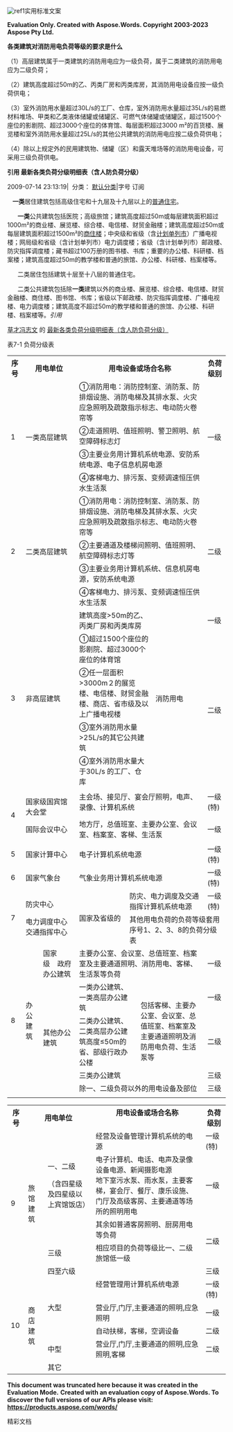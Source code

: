 ﻿![ref1]实用标准文案

**Evaluation Only. Created with Aspose.Words. Copyright 2003-2023 Aspose Pty Ltd.**

**各类建筑对消防用电负荷等级的要求是什么**

（1）高层建筑属于一类建筑的消防用电应为一级负荷，属于二类建筑的消防用电应为二级负荷；

（2）建筑高度超过50m的乙、丙类厂房和丙类库房，其消防用电设备应按一级负荷供电；

（3）室外消防用水量超过30L/s的工厂、仓库，室外消防用水量超过35L/s的易燃材料堆场、甲类和乙类液体储罐或储罐区、可燃气体储罐或储罐区，超过1500个座位的影剧院、超过3000个座位的体育馆、每层面积超过3000 m²的百货楼、展览楼和室外消防用水量超过25L/s的其他公共建筑的消防用电应按二级负荷供电；

（4）除以上规定外的民用建筑物、储罐（区）和露天堆场等的消防用电设备，可采用三级负荷供电。

**引用 最新各类负荷分级明细表（含人防负荷分级）**  

2009-07-14 23:13:19|  分类： [默认分类]()|字号 订阅

`　`**一类**居住建筑包括高级住宅和十九层及十九层以上的[普通住宅](http://baike.baidu.com/view/1693550.htm)。

`　　`**一类**公共建筑包括医院；高级旅馆；建筑高度超过50m或每层建筑面积超过1000m&sup2;的商业楼、展览楼、综合楼、电信楼、财贸金融楼；建筑高度超过50m或每层建筑面积超过1500m&sup2;的[商住楼](http://baike.baidu.com/view/795801.htm)；中央级和省级（含[计划单列市](http://baike.baidu.com/view/112105.htm)）广播电视楼；网局级和省级（含计划单列市）电力调度楼；省级（含计划单列市）邮政楼、防灾指挥调度楼；藏书超过100万册的图书楼、书库；重要的办公楼、科研楼、档案楼；建筑高度超过50m的教学楼和普通的旅馆、办公楼、科研楼、档案楼等。

`　　`二类居住包括建筑十层至十八层的普通住宅。

`　　`二类公共建筑包括除**一类**建筑以外的商业楼、展览楼、综合楼、电信楼、财贸金融楼、商住楼、图书馆、书库；省级以下邮政楼、防灾指挥调度楼、广播电视楼、电力调度楼；建筑高度不超过50m的教学楼和普通的旅馆、办公楼、科研楼、档案楼等。*引用*

[草才冯志文](http://blog.163.com/fengzhwen@126/) 的 <a name="_hlt303159165"></a><a name="_hlt303159166"></a>[最新各类负荷分级明细表（含人防负荷分级）](http://blog.163.com/fengzhwen@126/blog/static/6656375220083231299210)





表7-1 负荷分级表

<table><tr><th colspan="1">序号</th><th colspan="2">用电单位</th><th colspan="4">用电设备或场合名称</th><th colspan="1">负荷级别</th></tr>
<tr><td colspan="1" rowspan="4">1</td><td colspan="2" rowspan="4">一类高层建筑</td><td colspan="4" valign="top">①消防用电：消防控制室、消防泵、防排烟设施、消防电梯及其排水泵、火灾应急照明及疏散指示标志、电动防火卷帘等</td><td colspan="1" rowspan="4">一级</td></tr>
<tr><td colspan="4" valign="top">②走道照明、值班照明、警卫照明、航空障碍标志灯</td></tr>
<tr><td colspan="4" valign="top">③主要业务用计算机系统电源、安防系统电源、电子信息机房电源</td></tr>
<tr><td colspan="4" valign="top">④客梯电力、排污泵、变频调速恒压供水生活泵</td></tr>
<tr><td colspan="1" rowspan="4">2</td><td colspan="2" rowspan="4">二类高层建筑</td><td colspan="4" valign="top">①消防用电：消防控制室、消防泵、防排烟设施、消防电梯及其排水泵、火灾应急照明及疏散指示标志、电动防火卷帘等</td><td colspan="1" rowspan="4">二级</td></tr>
<tr><td colspan="4" valign="top">②主要通道及楼梯间照明、值班照明、航空障碍标志灯等</td></tr>
<tr><td colspan="4" valign="top">③主要业务用计算机系统、信息机房电源，安防系统电源</td></tr>
<tr><td colspan="4" valign="top">④客梯电力、排污泵、变频调速恒压供水生活泵</td></tr>
<tr><td colspan="1" rowspan="5">3</td><td colspan="2" rowspan="5">非高层建筑</td><td colspan="3" valign="top">建筑高度>50m的乙、丙类厂房和丙类库房</td><td colspan="1" rowspan="5">消防用电</td><td colspan="1">一级</td></tr>
<tr><td colspan="3" valign="top">①超过1500个座位的影剧院、超过3000个座位的体育馆</td><td colspan="1" rowspan="4">二级</td></tr>
<tr><td colspan="3" valign="top">②任一层面积>3000m２的展览楼、电信楼、财贸金融楼、商店、省市级及以上广播电视楼</td></tr>
<tr><td colspan="3" valign="top">③室外消防用水量>25L/s的其它公共建筑</td></tr>
<tr><td colspan="3" valign="top">④室外消防用水量大于30L/s 的工厂、仓库</td></tr>
<tr><td colspan="1" rowspan="2">4</td><td colspan="2" rowspan="2"><p>国家级国宾馆大会堂</p><p>国际会议中心</p></td><td colspan="4">主会场、接见厅、宴会厅照明，电声、录像、计算机系统</td><td colspan="1">一级(特)</td></tr>
<tr><td colspan="4">地方厅，总值班室、主要办公室、会议室、档案室、客梯、生活泵</td><td colspan="1">一级</td></tr>
<tr><td colspan="1">5</td><td colspan="2">国家计算中心</td><td colspan="4">电子计算机系统电源</td><td colspan="1" valign="top">一级(特)</td></tr>
<tr><td colspan="1">6</td><td colspan="2">国家气象台</td><td colspan="4">气象业务用计算机系统电源</td><td colspan="1" valign="top">一级(特)</td></tr>
<tr><td colspan="1" rowspan="2">7</td><td colspan="2" rowspan="2"><p>防灾中心</p><p>电力调度中心交通指挥中心</p></td><td colspan="1" rowspan="2">国家及省级的</td><td colspan="3" valign="top">防灾、电力调度及交通指挥计算机系统电源</td><td colspan="1">一级(特)</td></tr>
<tr><td colspan="4">其他用电负荷的负荷等级套用序号1、2、3、8的负荷分级表</td></tr>
<tr><td colspan="1" rowspan="5">8</td><td colspan="1" rowspan="5">办公建筑</td><td colspan="1">国家级    政府办公建筑</td><td colspan="4">主要办公室、会议室、总值班室、档案室及主要通道照明、消防用电、客梯、生活泵等负荷</td><td colspan="1">一级</td></tr>
<tr><td colspan="1" rowspan="4">其他办公建筑</td><td colspan="2">一类办公建筑、一类高层办公建筑</td><td colspan="2" rowspan="3">包括客梯、主要办公室、会议室、总值班室、档案室及主要通道照明及消防用电负荷、生活泵等</td><td colspan="1">一级</td></tr>
<tr><td colspan="2">二类办公建筑、二类高层办公建筑高度≤50m的省、部级行政办公楼</td><td colspan="1">二级</td></tr>
<tr><td colspan="2">三类办公建筑</td><td colspan="1">三级</td></tr>
<tr><td colspan="4">除一、二级负荷以外的用电设备及部位</td><td colspan="1">三级</td></tr>
<tr><td colspan="1"></td><td colspan="1"></td><td colspan="1"></td><td colspan="1"></td><td colspan="1"></td><td colspan="1"></td><td colspan="1"></td><td colspan="1"></td></tr>
</table>






<table><tr><th colspan="1">序号</th><th colspan="2">用电单位</th><th colspan="1" valign="top">用电设备或场合名称</th><th colspan="1" valign="top">负荷级别</th></tr>
<tr><td colspan="1" rowspan="5">9</td><td colspan="1" rowspan="5">旅馆建筑</td><td colspan="1" rowspan="3"><p>一、二级</p><p>（含四星级及四星级以上宾馆饭店）</p></td><td colspan="1" valign="top">经营及设备管理计算机系统的电源</td><td colspan="1">一级(特)</td></tr>
<tr><td colspan="1" valign="top">电子计算机、电话、电声及录像设备电源、新闻摄影电源<br>地下室污水泵、雨水泵，主要客梯，宴会厅、餐厅、康乐设施、门厅及高级客房、主要通道等场所的照明用电</td><td colspan="1">一级</td></tr>
<tr><td colspan="1" valign="top">其余如普通客房照明、厨房用电等负荷</td><td colspan="1" rowspan="2">二级</td></tr>
<tr><td colspan="1">三级</td><td colspan="1" valign="top">相应项目的负荷等级比一、二级旅馆低一级</td></tr>
<tr><td colspan="1">四至六级</td><td colspan="1" valign="top"> </td><td colspan="1">三级</td></tr>
<tr><td colspan="1" rowspan="5">10</td><td colspan="1" rowspan="5">商店建筑</td><td colspan="1" rowspan="3">大型</td><td colspan="1" valign="top">经营管理用计算机系统电源</td><td colspan="1">一级(特)</td></tr>
<tr><td colspan="1">营业厅,门厅,主要通道的照明,应急照明</td><td colspan="1">一级</td></tr>
<tr><td colspan="1" valign="top">自动扶梯，客梯，空调设备</td><td colspan="1">二级</td></tr>
<tr><td colspan="1">中型</td><td colspan="1" valign="top">营业厅,门厅,主要通道的照明,应急照明,客梯</td><td colspan="1">二级</td></tr>
<tr><td colspan="1">其它</td></tr>
</table>

**This document was truncated here because it was created in the Evaluation Mode.**
**Created with an evaluation copy of Aspose.Words. To discover the full versions of our APIs please visit: https://products.aspose.com/words/**

精彩文档

[ref1]: 各类建筑对消防用电负荷等级.001.png
